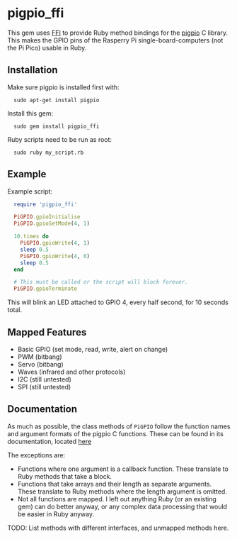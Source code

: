 # pigpio_ffi

This gem uses [FFI](https://github.com/ffi/ffi) to provide Ruby method bindings for the [pigpio](https://abyz.me.uk/rpi/pigpio/index.html) C library. This makes the GPIO pins of the Rasperry Pi single-board-computers (not the Pi Pico) usable in Ruby.

## Installation

Make sure pigpio is installed first with:
```shell
  sudo apt-get install pigpio
```

Install this gem:
```shell
  sudo gem install pigpio_ffi
```

Ruby scripts need to be run as root:
```shell
  sudo ruby my_script.rb
```

## Example

Example script:
```ruby
  require 'pigpio_ffi'

  PiGPIO.gpioInitialise
  PiGPIO.gpioSetMode(4, 1)

  10.times do
    PiGPIO.gpioWrite(4, 1)
    sleep 0.5
    PiGPIO.gpioWrite(4, 0)
    sleep 0.5
  end

  # This must be called or the script will block forever.
  PiGPIO.gpioTerminate
```
This will blink an LED attached to GPIO 4, every half second, for 10 seconds total.

## Mapped Features

  - Basic GPIO (set mode, read, write, alert on change)
  - PWM (bitbang)
  - Servo (bitbang)
  - Waves (infrared and other protocols)
  - I2C (still untested)
  - SPI (still untested)

## Documentation

As much as possible, the class methods of `PiGPIO` follow the function names and argument formats of the pigpio C functions. These can be found in its documentation, located [here](https://abyz.me.uk/rpi/pigpio/download.html)

The exceptions are:

  - Functions where one argument is a callback function. These translate to Ruby methods that take a block.
  - Functions that take arrays and their length as separate arguments. These translate to Ruby methods where the length argument is omitted.
  - Not all functions are mapped. I left out anything Ruby (or an existing gem) can do better anyway, or any complex data processing that would be easier in Ruby anyway.

TODO: List methods with different interfaces, and unmapped methods here.
